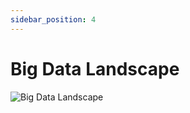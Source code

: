 ```yaml
---
sidebar_position: 4
---
```


# Big Data Landscape

![Big Data Landscape](/img/tutorial/Big-Data-Landscape.png)